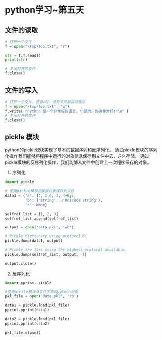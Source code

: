 # python学习~第五天

## 文件的读取
```python
# 打开一个文件
f = open("/tmp/foo.txt", "r")

str = f.f.read()
print(str)

# 关闭打开的文件
f.close()
```

## 文件的写入
```python
# 打开一个文件，使用w时，没有文件就自动建立
f = open("/tmp/foo.txt", "w")
f.write( "Python 是一个非常好的语言。\n是的，的确非常好!!\n" )
# 关闭打开的文件
f.close()
```

## pickle 模块
python的pickle模块实现了基本的数据序列和反序列化。
通过pickle模块的序列化操作我们能够将程序中运行的对象信息保存到文件中去，永久存储。
通过pickle模块的反序列化操作，我们能够从文件中创建上一次程序保存的对象。
1. 序列化
```python
import pickle

# 使用pickle模块将数据对象保存到文件
data1 = {'a': [1, 2.0, 3, 4+6j],
         'b': ('string', u'Unicode string'),
         'c': None}

selfref_list = [1, 2, 3]
selfref_list.append(selfref_list)

output = open('data.pkl', 'wb')

# Pickle dictionary using protocol 0.
pickle.dump(data1, output)

# Pickle the list using the highest protocol available.
pickle.dump(selfref_list, output, -1)

output.close()
```
2. 反序列化
```python
import pprint, pickle

#使用pickle模块从文件中重构python对象
pkl_file = open('data.pkl', 'rb')

data1 = pickle.load(pkl_file)
pprint.pprint(data1)

data2 = pickle.load(pkl_file)
pprint.pprint(data2)

pkl_file.close()
```